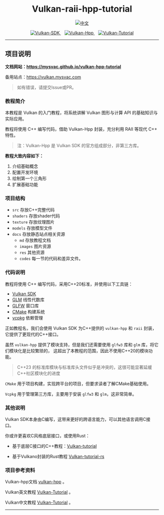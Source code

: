 <div align="center">

<h1>Vulkan-raii-hpp-tutorial</h1>

<p>
    <a href="#中文"><img src="https://img.shields.io/badge/中文-red?style=for-the-badge" alt="中文" /></a>
    <!-- &nbsp;&nbsp;
    <a href="#ENGLISH"><img src="https://img.shields.io/badge/English-blue?style=for-the-badge" alt="English" /></a> -->
</p>
<p>
    <a href="https://www.vulkan.org/">
        <img src="https://img.shields.io/badge/Vulkan-SDK-green?style=for-the-badge" alt="Vulkan-SDK" />
    </a>
    &nbsp;&nbsp;
    <a href="https://github.com/KhronosGroup/Vulkan-Hpp">
        <img src="https://img.shields.io/badge/Vulkan-Hpp-yellow?style=for-the-badge" alt="Vulkan-Hpp" />
    </a>
    &nbsp;&nbsp;
    <a href="https://github.com/Overv/VulkanTutorial">
        <img src="https://img.shields.io/badge/Vulkan-Tutorial-yellow?style=for-the-badge" alt="Vulkan-Tutorial" />
    </a>
</p>

</div>

---

<div id="中文">

## 项目说明

**文档网站：<https://mysvac.github.io/vulkan-hpp-tutorial>**

备用站点：<https://vulkan.mysvac.com>

> 如有错误，请提交Issue或PR。

### 教程简介

本教程是 Vulkan 的入门教程，将系统讲解 Vulkan 图形与计算 API 的基础知识与实际应用。

教程将使用 C++ 编写代码，借助 Vulkan-Hpp 封装，充分利用 RAII 等现代 C++ 特性。

> 注：Vulkan-Hpp 是 Vulkan SDK 的官方组成部分，非第三方库。

**教程大致内容如下：**

1. 介绍基础概念
2. 配置开发环境
3. 绘制第一个三角形
4. 扩展基础功能

### 项目结构

- `src` 存放C++完整代码
- `shaders` 存放shader代码
- `texture` 存放纹理图片
- `models` 存放模型文件
- `docs` 存放静态站点相关资源
    - `md` 存放教程文档
    - `images` 图片资源
    - `res` 其他资源
    - `codes` 每一节的代码和差异文件。


### 代码说明

教程将使用 C++ 编写代码，采用C++20标准，并使用以下工具链：

- [Vulkan SDK](https://lunarg.com/vulkan-sdk/)
- [GLM](http://glm.g-truc.net/) 线性代数库
- [GLFW](http://www.glfw.org/) 窗口库
- [CMake](https://cmake.org/) 构建系统
- [vcpkg](https://vcpkg.io/) 依赖管理

正如教程名，我们会使用 Vulkan SDK 为C++提供的 `vulkan-hpp` 和 `raii` 封装，它提供了更现代的C++接口。


虽然 `vulkan-hpp` 提供了模块支持，但是我们还需要使用 `glfw3` 库和 `glm` 库，将它们模块化是比较繁琐的，
这超出了本教程的范围，因此不使用C++20的模块功能。

> C++23 的标准库模块与标准库头文件似乎是冲突的，这很可能显著延缓C++社区模块化的进度

`CMake` 用于项目构建，实现跨平台的项目，但要求读者了解CMake基础使用。

`Vcpkg` 用于管理第三方库，主要用于安装 `glfw3` 和 `glm`，这非常简单。

### 其他说明

Vulkan SDK本身由C编写，这带来更好的跨语言能力，可以其他语言调用C接口。

你或许更喜欢C风格底层接口，或使用Rust：

- 基于底层C接口的C++教程：[Vulkan-tutorial](https://vulkan-tutorial.com/)

- 基于Vulkano封装的Rust教程 [Vulkan-tutorial-rs](https://github.com/bwasty/vulkan-tutorial-rs)



### 项目参考资料

Vulkan-hpp文档 [vulkan-hpp](https://github.com/KhronosGroup/Vulkan-Hpp) 。

Vulkan英文教程 [Vulkan-Tutorial](https://github.com/Overv/VulkanTutorial) 。

Vulkan中文教程 [Vulkan-Tutorial](https://tutorial.vulkan.net.cn/Introduction) 。



</div>

---
<!-- 
<div id="ENGLISH">

// TODO

</div> -->


